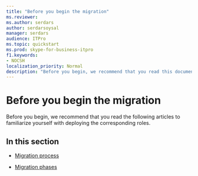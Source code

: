 ```yaml
---
title: "Before you begin the migration"
ms.reviewer: 
ms.author: serdars
author: serdarsoysal
manager: serdars
audience: ITPro
ms.topic: quickstart
ms.prod: skype-for-business-itpro
f1.keywords:
- NOCSH
localization_priority: Normal
description: "Before you begin, we recommend that you read this document and the following guides to familiarize yourself with deploying the corresponding roles:"
---
```


# Before you begin the migration

Before you begin, we recommend that you read the following articles to familiarize yourself with deploying the corresponding roles.
    
## In this section

- [Migration process](migration-process.md)
    
- [Migration phases](migration-phases.md)
    

